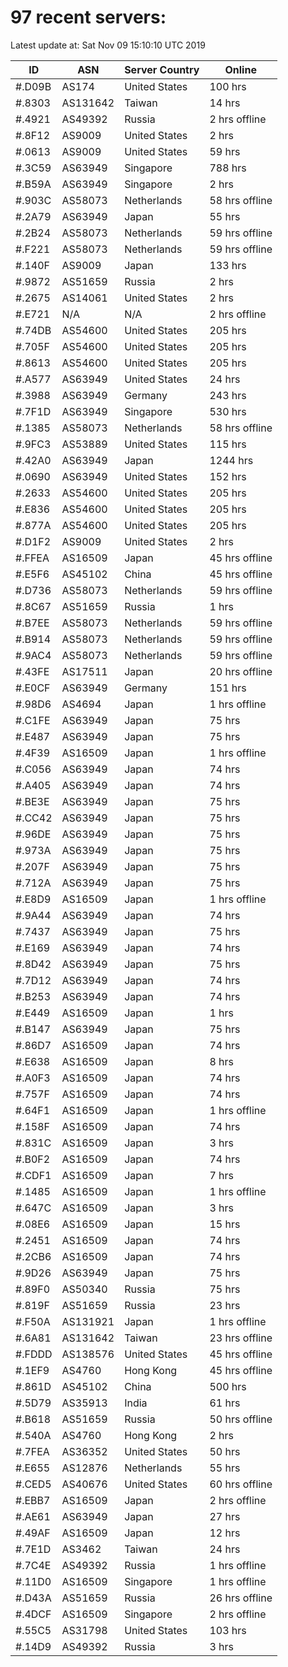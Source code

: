 # 97 recent servers:

Latest update at: Sat Nov 09 15:10:10 UTC 2019

| ID | ASN | Server Country | Online |
| -- | --- | -------------- | ------ |
| #.D09B | AS174 | United States | 100 hrs |
| #.8303 | AS131642 | Taiwan | 14 hrs |
| #.4921 | AS49392 | Russia | 2 hrs offline |
| #.8F12 | AS9009 | United States | 2 hrs |
| #.0613 | AS9009 | United States | 59 hrs |
| #.3C59 | AS63949 | Singapore | 788 hrs |
| #.B59A | AS63949 | Singapore | 2 hrs |
| #.903C | AS58073 | Netherlands | 58 hrs offline |
| #.2A79 | AS63949 | Japan | 55 hrs |
| #.2B24 | AS58073 | Netherlands | 59 hrs offline |
| #.F221 | AS58073 | Netherlands | 59 hrs offline |
| #.140F | AS9009 | Japan | 133 hrs |
| #.9872 | AS51659 | Russia | 2 hrs |
| #.2675 | AS14061 | United States | 2 hrs |
| #.E721 | N/A | N/A | 2 hrs offline |
| #.74DB | AS54600 | United States | 205 hrs |
| #.705F | AS54600 | United States | 205 hrs |
| #.8613 | AS54600 | United States | 205 hrs |
| #.A577 | AS63949 | United States | 24 hrs |
| #.3988 | AS63949 | Germany | 243 hrs |
| #.7F1D | AS63949 | Singapore | 530 hrs |
| #.1385 | AS58073 | Netherlands | 58 hrs offline |
| #.9FC3 | AS53889 | United States | 115 hrs |
| #.42A0 | AS63949 | Japan | 1244 hrs |
| #.0690 | AS63949 | United States | 152 hrs |
| #.2633 | AS54600 | United States | 205 hrs |
| #.E836 | AS54600 | United States | 205 hrs |
| #.877A | AS54600 | United States | 205 hrs |
| #.D1F2 | AS9009 | United States | 2 hrs |
| #.FFEA | AS16509 | Japan | 45 hrs offline |
| #.E5F6 | AS45102 | China | 45 hrs offline |
| #.D736 | AS58073 | Netherlands | 59 hrs offline |
| #.8C67 | AS51659 | Russia | 1 hrs |
| #.B7EE | AS58073 | Netherlands | 59 hrs offline |
| #.B914 | AS58073 | Netherlands | 59 hrs offline |
| #.9AC4 | AS58073 | Netherlands | 59 hrs offline |
| #.43FE | AS17511 | Japan | 20 hrs offline |
| #.E0CF | AS63949 | Germany | 151 hrs |
| #.98D6 | AS4694 | Japan | 1 hrs offline |
| #.C1FE | AS63949 | Japan | 75 hrs |
| #.E487 | AS63949 | Japan | 75 hrs |
| #.4F39 | AS16509 | Japan | 1 hrs offline |
| #.C056 | AS63949 | Japan | 74 hrs |
| #.A405 | AS63949 | Japan | 74 hrs |
| #.BE3E | AS63949 | Japan | 75 hrs |
| #.CC42 | AS63949 | Japan | 75 hrs |
| #.96DE | AS63949 | Japan | 75 hrs |
| #.973A | AS63949 | Japan | 75 hrs |
| #.207F | AS63949 | Japan | 75 hrs |
| #.712A | AS63949 | Japan | 75 hrs |
| #.E8D9 | AS16509 | Japan | 1 hrs offline |
| #.9A44 | AS63949 | Japan | 74 hrs |
| #.7437 | AS63949 | Japan | 75 hrs |
| #.E169 | AS63949 | Japan | 74 hrs |
| #.8D42 | AS63949 | Japan | 75 hrs |
| #.7D12 | AS63949 | Japan | 74 hrs |
| #.B253 | AS63949 | Japan | 74 hrs |
| #.E449 | AS16509 | Japan | 1 hrs |
| #.B147 | AS63949 | Japan | 75 hrs |
| #.86D7 | AS16509 | Japan | 74 hrs |
| #.E638 | AS16509 | Japan | 8 hrs |
| #.A0F3 | AS16509 | Japan | 74 hrs |
| #.757F | AS16509 | Japan | 74 hrs |
| #.64F1 | AS16509 | Japan | 1 hrs offline |
| #.158F | AS16509 | Japan | 74 hrs |
| #.831C | AS16509 | Japan | 3 hrs |
| #.B0F2 | AS16509 | Japan | 74 hrs |
| #.CDF1 | AS16509 | Japan | 7 hrs |
| #.1485 | AS16509 | Japan | 1 hrs offline |
| #.647C | AS16509 | Japan | 3 hrs |
| #.08E6 | AS16509 | Japan | 15 hrs |
| #.2451 | AS16509 | Japan | 74 hrs |
| #.2CB6 | AS16509 | Japan | 74 hrs |
| #.9D26 | AS63949 | Japan | 75 hrs |
| #.89F0 | AS50340 | Russia | 75 hrs |
| #.819F | AS51659 | Russia | 23 hrs |
| #.F50A | AS131921 | Japan | 1 hrs offline |
| #.6A81 | AS131642 | Taiwan | 23 hrs offline |
| #.FDDD | AS138576 | United States | 45 hrs offline |
| #.1EF9 | AS4760 | Hong Kong | 45 hrs offline |
| #.861D | AS45102 | China | 500 hrs |
| #.5D79 | AS35913 | India | 61 hrs |
| #.B618 | AS51659 | Russia | 50 hrs offline |
| #.540A | AS4760 | Hong Kong | 2 hrs |
| #.7FEA | AS36352 | United States | 50 hrs |
| #.E655 | AS12876 | Netherlands | 55 hrs |
| #.CED5 | AS40676 | United States | 60 hrs offline |
| #.EBB7 | AS16509 | Japan | 2 hrs offline |
| #.AE61 | AS63949 | Japan | 27 hrs |
| #.49AF | AS16509 | Japan | 12 hrs |
| #.7E1D | AS3462 | Taiwan | 24 hrs |
| #.7C4E | AS49392 | Russia | 1 hrs offline |
| #.11D0 | AS16509 | Singapore | 1 hrs offline |
| #.D43A | AS51659 | Russia | 26 hrs offline |
| #.4DCF | AS16509 | Singapore | 2 hrs offline |
| #.55C5 | AS31798 | United States | 103 hrs |
| #.14D9 | AS49392 | Russia | 3 hrs |

